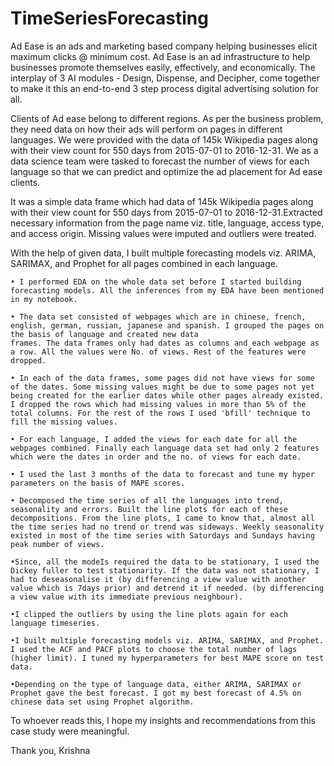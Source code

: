 # TimeSeriesForecasting

Ad Ease is an ads and marketing based company helping businesses elicit maximum clicks @ minimum cost. Ad Ease is an ad infrastructure to help businesses promote themselves easily, effectively, and economically. The interplay of 3 AI modules - Design, Dispense, and Decipher, come together to make it this an end-to-end 3 step process digital advertising solution for all.

Clients of Ad ease belong to different regions. As per the business problem, they need data on how their ads will perform on pages in different languages. We were provided with the data of 145k Wikipedia pages along with their view count for 550 days  from 2015-07-01 to 2016-12-31. We as a data science team were tasked to forecast the number of views for each language so that we can predict and optimize the ad placement for Ad ease clients.

It was a simple data frame which had data of  145k Wikipedia pages along with their view count for 550 days from 2015-07-01 to 2016-12-31.Extracted necessary information from the page name viz. title, language, access type, and access origin. Missing values were imputed and outliers were treated. 

With the help of given data, I built multiple forecasting models viz. ARIMA, SARIMAX, and Prophet for all pages combined in each language.

    • I performed EDA on the whole data set before I started building forecasting models. All the inferences from my EDA have been mentioned in my notebook.

    • The data set consisted of webpages which are in chinese, french, english, german, russian, japanese and spanish. I grouped the pages on the basis of language and created new data 
    frames. The data frames only had dates as columns and each webpage as a row. All the values were No. of views. Rest of the features were dropped.

    • In each of the data frames, some pages did not have views for some of the dates. Some missing values might be due to some pages not yet being created for the earlier dates while other pages already existed. I dropped the rows which had missing values in more than 5% of the total columns. For the rest of the rows I used 'bfill' technique to fill the missing values.

    • For each language, I added the views for each date for all the webpages combined. Finally each language data set had only 2 features which were the dates in order and the no. of views for each date.

    • I used the last 3 months of the data to forecast and tune my hyper parameters on the basis of MAPE scores.

    • Decomposed the time series of all the languages into trend, seasonality and errors. Built the line plots for each of these decompositions. From the line plots, I came to know that, almost all the time series had no trend or trend was sideways. Weekly seasonality existed in most of the time series with Saturdays and Sundays having peak number of views.

    •Since, all the modeIs required the data to be stationary, I used the Dickey fuller to test stationarity. If the data was not stationary, I had to deseasonalise it (by differencing a view value with another value which is 7days prior) and detrend it if needed. (by differencing a view value with its immediate previous neighbour). 

    •I clipped the outliers by using the line plots again for each language timeseries.

    •I built multiple forecasting models viz. ARIMA, SARIMAX, and Prophet. I used the ACF and PACF plots to choose the total number of lags (higher limit). I tuned my hyperparameters for best MAPE score on test data.

    •Depending on the type of language data, either ARIMA, SARIMAX or Prophet gave the best forecast. I got my best forecast of 4.5% on chinese data set using Prophet algorithm.

To whoever reads this, I hope my insights and recommendations from this case study were meaningful.

Thank you,
Krishna

